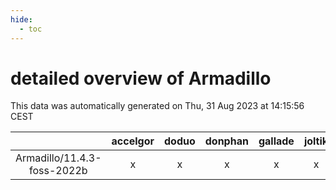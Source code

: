 ```yaml
---
hide:
  - toc
---
```


detailed overview of Armadillo
==============================


This data was automatically generated on Thu, 31 Aug 2023 at 14:15:56 CEST  

| |accelgor|doduo|donphan|gallade|joltik|skitty|swalot|victini|
| :---: | :---: | :---: | :---: | :---: | :---: | :---: | :---: | :---: |
|Armadillo/11.4.3-foss-2022b|x|x|x|x|x|x|x|x|
